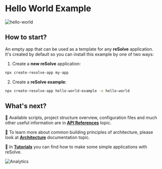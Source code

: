 # **Hello World Example**

![hello-world](https://user-images.githubusercontent.com/19663260/41165078-617d223c-6b45-11e8-8f9f-ffdc02e068ae.png)

## How to start?

An empty app that can be used as a template for any **reSolve** application. It's created by default so you can install this example by one of two ways:
1. Create a **new reSolve** application:
```bash
npx create-resolve-app my-app
```
2. Create a **reSolve example**:
```bash
npx create-resolve-app hello-world-example -e hello-world
```

## What's next?

📑 Available scripts, project structure overview, configuration files and much other useful information are in [**API References**](https://github.com/reimagined/resolve/blob/master/docs/API%20References.md) topic.

📑 To learn more about common building principles of architecture, please look at [**Architecture**](https://github.com/reimagined/resolve/blob/master/docs/Architecture.md) documentation topic.

📑 In [**Tutorials**](https://github.com/reimagined/resolve/tree/master/docs/Tutorials) you can find how to make some simple applications with reSolve.

![Analytics](https://ga-beacon.appspot.com/UA-118635726-1/examples-hello-world-readme?pixel)
